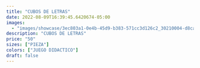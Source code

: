 ```yaml
---
title: "CUBOS DE LETRAS"
date: 2022-08-09T16:39:45.6420674-05:00
images:
  - "images/showcase/3ec803a1-0e4b-45d9-b383-571cc3d126c2_30210004-d8ca-499a-9672-cbf224af8b20.webp"
description: "CUBOS DE LETRAS"
price: "50"
sizes: ["PIEZA"]
colors: ["JUEGO DIDACTICO"]
draft: false
---
```

